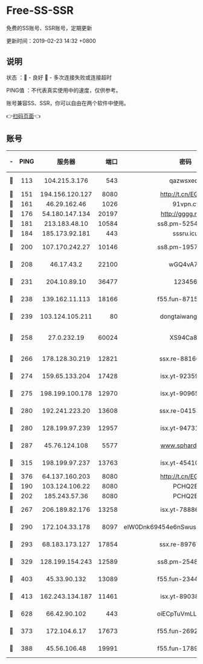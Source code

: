 # Free-SS-SSR

免费的SS账号、SSR账号，定期更新

更新时间：2019-02-23 14:32 +0800

## 说明

状态     ：🙂 - 良好 🙁 - 多次连接失败或连接超时

PING值   ：不代表真实使用中的速度，仅供参考。

账号兼容SS、SSR，你可以自由在两个软件中使用。

👉[扫码页面](https://liesauer.github.io/free-ss-ssr.github.io/)👈

## 账号

|-|PING|服务器|端口|密码|加密方式|区域|
|:----:|:----:|:-----:|-----:|:----:|:----:|:----:|
|🙂|113|104.215.3.176|543|qazwsxedc|aes-256-gcm|JP|
|🙂|151|194.156.120.127|8080|http://t.cn/EGJIyrl|rc4-md5|RU|
|🙂|161|46.29.162.46|1026|91vpn.cf|rc4-md5|RU|
|🙂|176|54.180.147.134|20197|http://gggg.rocks|chacha20|KR|
|🙂|181|213.183.48.10|10584|ss8.pm-52546050|rc4-md5|RU|
|🙂|184|185.173.92.181|443|sssru.icu|rc4-md5|RU|
|🙂|200|107.170.242.27|10146|ss8.pm-19577834|aes-256-cfb|US|
|🙂|208|46.17.43.2|22100|wGQ4vA7D|aes-256-gcm|RU|
|🙂|231|204.10.89.10|36477|123456|aes-256-cfb|US|
|🙂|238|139.162.11.113|18166|f55.fun-87155784|aes-256-cfb|SG|
|🙂|239|103.124.105.211|80|dongtaiwang.com|aes-256-cfb|US|
|🙂|258|27.0.232.19|60024|XS94Ca8K|xchacha20-ietf-poly1305|HK|
|🙂|266|178.128.30.219|12821|ssx.re-88166677|aes-256-cfb|SG|
|🙂|274|159.65.133.204|17428|isx.yt-92359106|aes-256-cfb|SG|
|🙂|275|198.199.100.178|12970|isx.yt-90965243|aes-256-cfb|US|
|🙂|280|192.241.223.20|13608|ssx.re-04153947|aes-256-cfb|US|
|🙂|280|128.199.97.239|12957|isx.yt-94731774|aes-256-cfb|SG|
|🙂|287|45.76.124.108|5577|www.sphard.com|aes-256-cfb|AU|
|🙂|315|198.199.97.237|13763|isx.yt-45410727|aes-256-cfb|US|
|🙂|376|64.137.160.203|8080|http://t.cn/EGJIyrl|rc4-md5|CA|
|🙂|190|103.124.106.22|8080|PCHQ2E|rc4-md5|US|
|🙂|202|185.243.57.36|8080|PCHQ2E|rc4-md5|US|
|🙂|267|206.189.82.176|13258|isx.yt-78886970|aes-256-cfb|SG|
|🙂|290|172.104.33.178|8097|eIW0Dnk69454e6nSwuspv9DmS201tQ0D|aes-256-cfb|SG|
|🙂|293|68.183.173.127|17854|ssx.re-89767953|aes-256-cfb|US|
|🙂|329|128.199.154.243|12589|ss8.pm-25483788|aes-256-cfb|SG|
|🙂|403|45.33.90.132|13089|f55.fun-23448160|aes-256-cfb|US|
|🙂|413|162.243.134.187|11461|isx.yt-89038787|aes-256-cfb|US|
|🙂|628|66.42.90.102|443|oiECpTuVmLLxk4Ts|aes-256-cfb|US|
|🙁|373|172.104.6.17|17673|f55.fun-26926013|aes-256-cfb|US|
|🙁|388|45.56.106.48|19991|f55.fun-17890118|aes-256-cfb|US|
